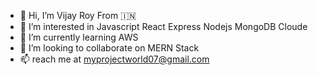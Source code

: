 - 👋 Hi, I’m Vijay Roy From 🇮🇳
- 👀 I’m interested in Javascript React Express Nodejs MongoDB Cloude
- 🌱 I’m currently learning AWS
- 💞️ I’m looking to collaborate on MERN Stack
- 📫 reach me at myprojectworld07@gmail.com
 


